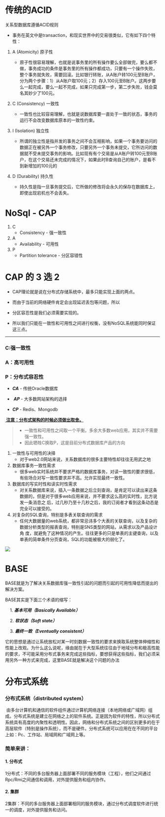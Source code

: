 # 传统的ACID




关系型数据库遵循ACID规则

* 事务在英文中是transaction，和现实世界中的交易很类似，它有如下四个特性：





1. A (Atomicity) 原子性

    * 原子性很容易理解，也就是说事务里的所有操作要么全部做完，要么都不做，事务成功的条件是事务里的所有操作都成功，只要有一个操作失败，整个事务就失败，需要回滚。比如银行转账，从A账户转100元至B账户，分为两个步骤：1）从A账户取100元；2）存入100元至B账户。这两步要么一起完成，要么一起不完成，如果只完成第一步，第二步失败，钱会莫名其妙少了100元。





2. C (Consistency) 一致性

    * 一致性也比较容易理解，也就是说数据库要一直处于一致的状态，事务的运行不会改变数据库原本的一致性约束。





3. I (Isolation) 独立性

    * 所谓的独立性是指并发的事务之间不会互相影响，如果一个事务要访问的数据正在被另外一个事务修改，只要另外一个事务未提交，它所访问的数据就不受未提交事务的影响。比如现有有个交易是从A账户转100元至B账户，在这个交易还未完成的情况下，如果此时B查询自己的账户，是看不到新增加的100元的





4. D (Durability) 持久性

    * 持久性是指一旦事务提交后，它所做的修改将会永久的保存在数据库上，即使出现宕机也不会丢失。

# NoSql - CAP
1. C
    * Consistency - 强一致性
2. A
    * Availability - 可用性
3. P
    * Partition tolerance - 分区容错性

# CAP 的 3 选 2 
* CAP理论就是说在分布式存储系统中，最多只能实现上面的两点。

* 而由于当前的网络硬件肯定会出现延迟丢包等问题，所以
* 分区容忍性是我们必须需要实现的。
* 所以我们只能在一致性和可用性之间进行权衡，没有NoSQL系统能同时保证这三点。
*************************************
### C:强一致性 
### A：高可用性 
### P：分布式容忍性

* ***CA*** - 传统Oracle数据库  
  
*  ***AP*** - 大多数网站架构的选择

*  ***CP*** - Redis、Mongodb

**<u> 注意：分布式架构的时候必须做出取舍。</u>**

> * 一致性和可用性之间取一个平衡。多余大多数web应用，其实并不需要强一致性。
> * 因此牺牲C换取P，这是目前分布式数据库产品的方向

1. 一致性与可用性的决择
    * 对于web2.0网站来说，关系数据库的很多主要特性却往往无用武之地
2. 数据库事务一致性需求 
    * 很多web实时系统并不要求严格的数据库事务，对读一致性的要求很低， 有些场合对写一致性要求并不高。允许实现最终一致性。
 3. 数据库的写实时性和读实时性需求
    * 对关系数据库来说，插入一条数据之后立刻查询，是肯定可以读出来这条数据的，但是对于很多web应用来说，并不要求这么高的实时性，比方说发一条消息之 后，过几秒乃至十几秒之后，我的订阅者才看到这条动态是完全可以接受的。
4. 对复杂的SQL查询，特别是多表关联查询的需求 
    * 任何大数据量的web系统，都非常忌讳多个大表的关联查询，以及复杂的数据分析类型的报表查询，特别是SNS类型的网站，从需求以及产品设计角 度，就避免了这种情况的产生。往往更多的只是单表的主键查询，以及单表的简单条件分页查询，SQL的功能被极大的弱化了。

![](https://upload-images.jianshu.io/upload_images/13055171-2950b3c4a1ded9c6.jpg?imageMogr2/auto-orient/strip%7CimageView2/2/w/1240)


# BASE

BASE就是为了解决关系数据库强一致性引起的问题而引起的可用性降低而提出的解决方案。

BASE其实是下面三个术语的缩写：

    1. ***基本可用（Basically Available）***

    2. ***软状态（Soft state）***

    3. ***最终一致（Eventually consistent）***

它的思想是通过让系统放松对某一时刻数据一致性的要求来换取系统整体伸缩性和性能上改观。为什么这么说呢，缘由就在于大型系统往往由于地域分布和极高性能的要求，不可能采用分布式事务来完成这些指标，要想获得这些指标，我们必须采用另外一种方式来完成，这里BASE就是解决这个问题的办法

# 分布式系统

### 分布式系统（distributed system）

 由多台计算机和通信的软件组件通过计算机网络连接（本地网络或广域网）组成。分布式系统是建立在网络之上的软件系统。正是因为软件的特性，所以分布式系统具有高度的内聚性和透明性。因此，网络和分布式系统之间的区别更多的在于高层软件（特别是操作系统），而不是硬件。分布式系统可以应用在在不同的平台上如：Pc、工作站、局域网和广域网上等。

### 简单来讲：
#### 1. 分布式
1分布式：不同的多台服务器上面部署不同的服务模块（工程），他们之间通过Rpc/Rmi之间通信和调用，对外提供服务和组内协作。
#### 2. 集群
2集群：不同的多台服务器上面部署相同的服务模块，通过分布式调度软件进行统一的调度，对外提供服务和访问。


